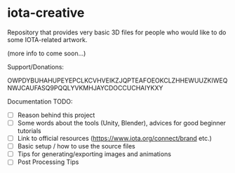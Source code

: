 # iota-creative
Repository that provides very basic 3D files for people 
who would like to do some IOTA-related artwork.

(more info to come soon...) 

Support/Donations:

OWPDYBUHAHUPEYEPCLKCVHVEIKZJQPTEAFOEOKCLZHHEWUUZKIWEQNWJCAUFASQ9PQQLYVKMHJAYCDOCCUCHAIYKXY

Documentation TODO:
-[ ] Reason behind this project
-[ ] Some words about the tools (Unity, Blender), advices for good beginner tutorials
-[ ] Link to official resources (https://www.iota.org/connect/brand etc.)
-[ ] Basic setup / how to use the source files
-[ ] Tips for generating/exporting images and animations
-[ ] Post Processing Tips

